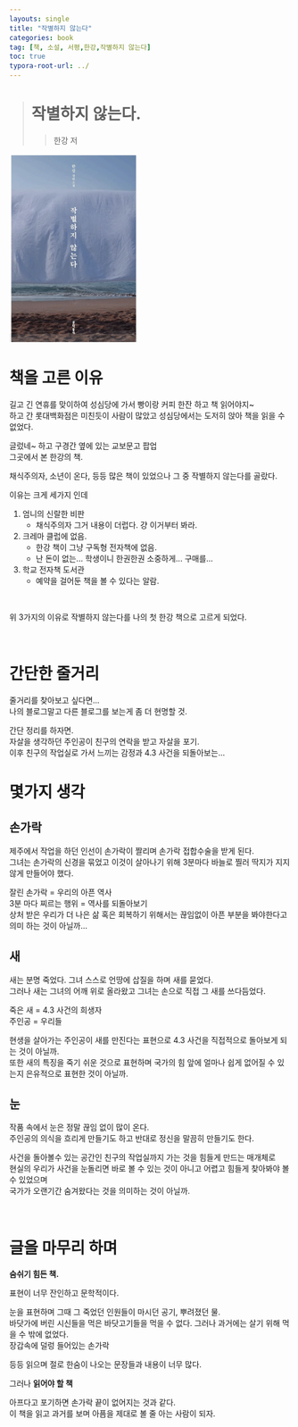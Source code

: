 ```yaml
---
layouts: single
title: "작별하지 않는다"
categories: book
tag: [책, 소설, 서평,한강,작별하지 않는다]
toc: true
typora-root-url: ../
---
```

> # 작별하지 않는다. 
>
> > 한강 저



<img src="/images/2025-02-03-We-Do-Not-Part/image-20250203161607178.png" alt="image-20250203161607178" style="zoom:33%;" />

# 책을 고른 이유 

길고 긴 연휴를 맞이하여 성심당에 가서 빵이랑 커피 한잔 하고 책 읽어야지~   
하고 간 롯대백화점은 미친듯이 사람이 많았고 성심당에서는 도저히 앉아 책을 읽을 수 없었다.   

글렀네~ 하고 구경간 옆에 있는 교보문고 팝업   
그곳에서 본 한강의 책.  

채식주의자, 소년이 온다, 등등 많은 책이 있었으나 그 중 작별하지 않는다를 골랐다. 

이유는 크게 세가지 인데 

1. 엄니의 신랄한 비판 
   * 채식주의자 그거 내용이 더럽다. 걍 이거부터 봐라.
2. 크레마 클럽에 없음. 
   * 한강 책이 그냥 구독형 전자책에 없음. 
   * 난 돈이 없는... 학생이니 한권한권 소중하게... 구매를...
3. 학교 전자책 도서관
   * 예약을 걸어둔 책을 볼 수 있다는 알람. 



<br>  

위 3가지의 이유로 작별하지 않는다를 나의 첫 한강 책으로 고르게 되었다. 

<br>

# 간단한 줄거리

줄거리를 찾아보고 싶다면...  
나의 블로그말고 다른 블로그를 보는게 좀 더 현명할 것. 

간단 정리를 하자면.   
자살을 생각하던 주인공이 친구의 연락을 받고 자살을 포기.   
이후 친구의 작업실로 가서 느끼는 감정과 4.3 사건을 되돌아보는... 

# 몇가지 생각

## 손가락 

제주에서 작업을 하던 인선이 손가락이 짤리며 손가락 접합수술을 받게 된다.   
그녀는 손가락의 신경을 묶었고 이것이 살아나기 위해 3분마다 바늘로 찔러 딱지가 지지 않게 만들어야 했다.   

잘린 손가락 = 우리의 아픈 역사   
3분 마다 찌르는 행위 = 역사를 되돌아보기  
상처 받은 우리가 더 나은 삶 혹은 회복하기 위해서는 끊임없이 아픈 부분을 봐야한다고 의미 하는 것이 아닐까... 



## 새

새는 분명 죽었다. 그녀 스스로 언땅에 삽질을 하며 새를 묻었다.   
그러나 새는 그녀의 어깨 위로 올라왔고 그녀는 손으로 직접 그 새를 쓰다듬었다.   

죽은 새 = 4.3 사건의 희생자   
주인공 = 우리들 

현생을 살아가는 주인공이 새를 만진다는 표현으로 4.3 사건을 직접적으로 돌아보게 되는 것이 아닐까.   
또한 새의 특징을 죽기 쉬운 것으로 표현하며 국가의 힘 앞에 얼마나 쉽게 없어질 수 있는지 은유적으로 표현한 것이 아닐까. 



## 눈 

작품 속에서 눈은 정말 끊임 없이 많이 온다.   
주인공의 의식을 흐리게 만들기도 하고 반대로 정신을 말끔히 만들기도 한다.  

사건을 돌아볼수 있는 공간인 친구의 작업실까지 가는 것을 힘들게 만드는 매개체로   
현실의 우리가 사건을 눈돌리면 바로 볼 수 있는 것이 아니고 어렵고 힘들게 찾아봐야 볼 수 있었으며   
국가가 오랜기간 숨겨왔다는 것을 의미하는 것이 아닐까. 

<br>

# 글을 마무리 하며 

**숨쉬기 힘든 책.**   



표현이 너무 잔인하고 문학적이다.   

눈을 표현하며 그때 그 죽었던 인원들이 마시던 공기, 뿌려졌던 물.   
바닷가에 버린 시신들을 먹은 바닷고기들을 먹을 수 없다. 그러나 과거에는 살기 위해 먹을 수 밖에 없었다.   
장갑속에 덜렁 들어있는 손가락 



등등 읽으며 절로 한숨이 나오는 문장들과 내용이 너무 많다. 



그러나 **읽어야 할 책**



아프다고 포기하면 손가락 끝이 없어지는 것과 같다.  
이 책을 읽고 과거를 보며 아픔을 제대로 볼 줄 아는 사람이 되자. 



















